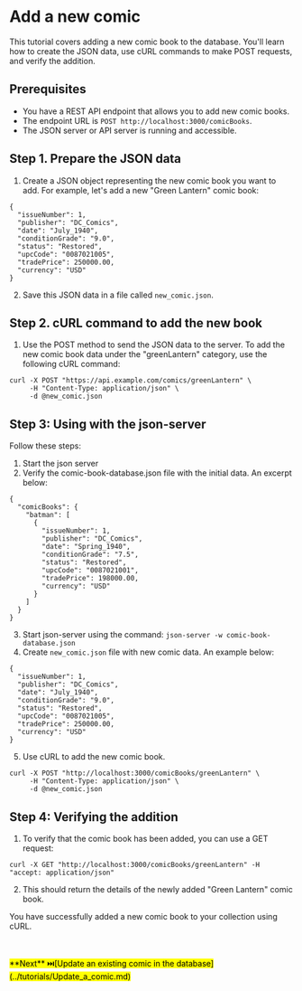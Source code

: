 # Add a new comic

This tutorial covers adding a new comic book to the database. You'll learn how to create the JSON data, use cURL commands to make POST requests, and verify the addition. 

## Prerequisites
- You have a REST API endpoint that allows you to add new comic books.
- The endpoint URL is `POST http://localhost:3000/comicBooks`.
- The JSON server or API server is running and accessible.

## Step 1. Prepare the JSON data
1. Create a JSON object representing the new comic book you want to add. For example, let's add a new "Green Lantern" comic book:

```
{
  "issueNumber": 1,
  "publisher": "DC_Comics",
  "date": "July_1940",
  "conditionGrade": "9.0",
  "status": "Restored",
  "upcCode": "0087021005",
  "tradePrice": 250000.00,
  "currency": "USD"
}
```
2. Save this JSON data in a file called `new_comic.json`.

## Step 2. cURL command to add the new book
1. Use the POST method to send the JSON data to the server. To add the new comic book data under the "greenLantern" category, use the following cURL command:

```
curl -X POST "https://api.example.com/comics/greenLantern" \
     -H "Content-Type: application/json" \
     -d @new_comic.json
```

## Step 3: Using with the json-server
Follow these steps:

1. Start the json server
2. Verify the comic-book-database.json file with the initial data. An excerpt below:

```
{
  "comicBooks": {
    "batman": [
      {
        "issueNumber": 1,
        "publisher": "DC_Comics",
        "date": "Spring_1940",
        "conditionGrade": "7.5",
        "status": "Restored",
        "upcCode": "0087021001",
        "tradePrice": 198000.00,
        "currency": "USD"
      }
    ]
  }
}
```

3. Start json-server using the command: `json-server -w comic-book-database.json`
4. Create `new_comic.json` file with new comic data. An example below:

```   
{
  "issueNumber": 1,
  "publisher": "DC_Comics",
  "date": "July_1940",
  "conditionGrade": "9.0",
  "status": "Restored",
  "upcCode": "0087021005",
  "tradePrice": 250000.00,
  "currency": "USD"
}
```

5. Use cURL to add the new comic book.

```
curl -X POST "http://localhost:3000/comicBooks/greenLantern" \
     -H "Content-Type: application/json" \
     -d @new_comic.json
```

## Step 4: Verifying the addition
1. To verify that the comic book has been added, you can use a GET request:

```
curl -X GET "http://localhost:3000/comicBooks/greenLantern" -H "accept: application/json"
```

2. This should return the details of the newly added "Green Lantern" comic book.

You have successfully added a new comic book to your collection using cURL. 

<br>
<br>
<mark>**Next** ⏭️[Update an existing comic in the database](../tutorials/Update_a_comic.md)</mark>

